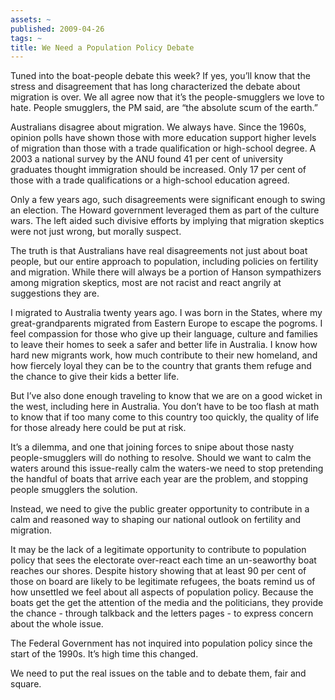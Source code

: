 ```yaml
---
assets: ~
published: 2009-04-26
tags: ~
title: We Need a Population Policy Debate
---
```

Tuned into the boat-people debate this week? If yes, you’ll know that
the stress and disagreement that has long characterized the debate about
migration is over. We all agree now that it’s the people-smugglers we
love to hate. People smugglers, the PM said, are “the absolute scum of
the earth.”

Australians disagree about migration. We always have. Since the 1960s,
opinion polls have shown those with more education support higher levels
of migration than those with a trade qualification or high-school
degree. A 2003 a national survey by the ANU found 41 per cent of
university graduates thought immigration should be increased. Only 17
per cent of those with a trade qualifications or a high-school education
agreed.

Only a few years ago, such disagreements were significant enough to
swing an election. The Howard government leveraged them as part of the
culture wars. The left aided such divisive efforts by implying that
migration skeptics were not just wrong, but morally suspect.

The truth is that Australians have real disagreements not just about
boat people, but our entire approach to population, including policies
on fertility and migration. While there will always be a portion of
Hanson sympathizers among migration skeptics, most are not racist and
react angrily at suggestions they are.

I migrated to Australia twenty years ago. I was born in the States,
where my great-grandparents migrated from Eastern Europe to escape the
pogroms. I feel compassion for those who give up their language, culture
and families to leave their homes to seek a safer and better life in
Australia. I know how hard new migrants work, how much contribute to
their new homeland, and how fiercely loyal they can be to the country
that grants them refuge and the chance to give their kids a better life.

But I’ve also done enough traveling to know that we are on a good wicket
in the west, including here in Australia. You don’t have to be too flash
at math to know that if too many come to this country too quickly, the
quality of life for those already here could be put at risk.

It’s a dilemma, and one that joining forces to snipe about those nasty
people-smugglers will do nothing to resolve. Should we want to calm the
waters around this issue-really calm the waters-we need to stop
pretending the handful of boats that arrive each year are the problem,
and stopping people smugglers the solution.

Instead, we need to give the public greater opportunity to contribute in
a calm and reasoned way to shaping our national outlook on fertility and
migration.

It may be the lack of a legitimate opportunity to contribute to
population policy that sees the electorate over-react each time an
un-seaworthy boat reaches our shores. Despite history showing that at
least 90 per cent of those on board are likely to be legitimate
refugees, the boats remind us of how unsettled we feel about all aspects
of population policy. Because the boats get the get the attention of the
media and the politicians, they provide the chance - through talkback
and the letters pages - to express concern about the whole issue.

The Federal Government has not inquired into population policy since the
start of the 1990s. It’s high time this changed.

We need to put the real issues on the table and to debate them, fair and
square.